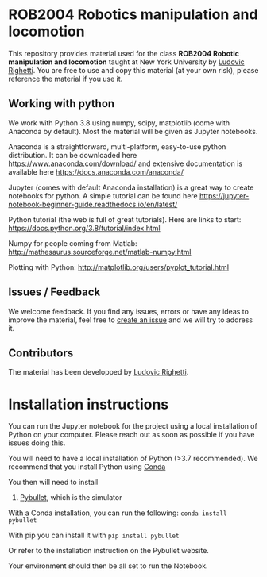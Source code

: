 # ROB2004 Robotics manipulation and locomotion

This repository provides material used for the class **ROB2004 Robotic manipulation and locomotion** taught at New York University by [Ludovic Righetti](https://engineering.nyu.edu/faculty/ludovic-righetti).
You are free to use and copy this material (at your own risk), please reference the material if you use it.

## Working with python
We work with Python 3.8 using numpy, scipy, matplotlib (come with Anaconda by default). Most the material will be given as Jupyter notebooks.

Anaconda is a straightforward, multi-platform, easy-to-use python distribution. It can be downloaded here https://www.anaconda.com/download/ and extensive documentation is available here https://docs.anaconda.com/anaconda/

Jupyter (comes with default Anaconda installation) is a great way to create notebooks for python. A simple tutorial can be found here https://jupyter-notebook-beginner-guide.readthedocs.io/en/latest/
 
Python tutorial (the web is full of great tutorials). Here are links to start: 
https://docs.python.org/3.8/tutorial/index.html

Numpy for people coming from Matlab: http://mathesaurus.sourceforge.net/matlab-numpy.html

Plotting with Python: http://matplotlib.org/users/pyplot_tutorial.html


## Issues / Feedback
We welcome feedback. If you find any issues, errors or have any ideas to improve the material, feel free to [create an issue](https://help.github.com/en/articles/creating-an-issue) and we will try to address it.


## Contributors
The material has been developped by [Ludovic Righetti](https://engineering.nyu.edu/faculty/ludovic-righetti).


# Installation instructions

You can run the Jupyter notebook for the project using a local installation of Python on your computer. Please reach out as soon as possible if you have issues doing this.

You will need to have a local installation of Python (>3.7 recommended). We recommend that you install Python using [Conda](https://docs.conda.io/projects/conda/en/stable/user-guide/install/index.html)

You then will need to install 
1. [Pybullet](https://pybullet.org/wordpress/), which is the simulator

With a Conda installation, you can run the following:
``conda install pybullet``

With pip you can install it with
``pip install pybullet``

Or refer to the installation instruction on the Pybullet website.

Your environment should then be all set to run the Notebook.

